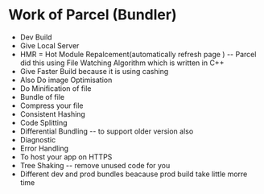 # Work of Parcel (Bundler)
- Dev Build
- Give Local Server
- HMR = Hot Module Repalcement(automatically refresh page ) -- Parcel did this using File Watching Algorithm which is written in C++
- Give Faster Build because it is using cashing
- Also Do image Optimisation
- Do Minification of file
- Bundle of file
- Compress your file
- Consistent Hashing
- Code Splitting
- Differential Bundling -- to support older version also
- Diagnostic
- Error Handling
- To host your app on HTTPS
- Tree Shaking -- remove unused code for you
- Different dev and prod bundles beacause prod build take little morre time